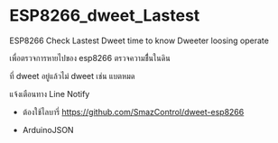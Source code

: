 # ESP8266_dweet_Lastest
ESP8266 Check Lastest Dweet time to know Dweeter loosing operate


เพื่อตรวจการหายไปของ esp8266 ตรวจความชื่้นในดิน 

ที่ dweet อยู่แล้วไม่ dweet เช่น แบตหมด

แจ้งเตือนทาง Line Notify

* ต้องใช้ไลบารี่
https://github.com/SmazControl/dweet-esp8266

* ArduinoJSON
